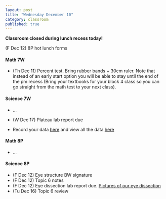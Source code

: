 ```yaml
---
layout: post
title: "Wednesday December 10"
category: classroom
published: true
---
```

<strong>Classroom closed during lunch recess today!</strong>

(F Dec 12) 8P hot lunch forms

#### Math 7W
* (Th Dec 11) Percent test. Bring rubber bands + 30cm ruler. Note that instead of an early start option you will be able to stay until the end of the pm recess (Bring your textbooks for your block 4 class so you can go straight from the math test to your next class).

#### Science 7W
* ...
* (W Dec 17) Plateau lab report due

* Record your data <a href="https://docs.google.com/forms/d/1xkGhBE7urEiK3HDUPoVdyiTTaX1ZKO5hRzAep9pQyLg/viewform?usp=send_form">here</a> and view all the data <a href="https://docs.google.com/spreadsheets/d/1et5zYu4drrNGjajfsPBhyAd9Z46VDilogvcHcIrTDp0/edit?usp=sharing">here</a>

#### Math 8P
* ...

#### Science 8P
* (F Dec 12) Eye structure BW signature
* (F Dec 12) Topic 6 notes
* (F Dec 12) Eye dissection lab report due. [Pictures of our eye dissection](https://www.dropbox.com/sh/haaeuu7lnuvb0yu/AAAI6Mawuharq0b5p9m7t3m8a?dl=0)
* (Tu Dec 16) Topic 6 review

